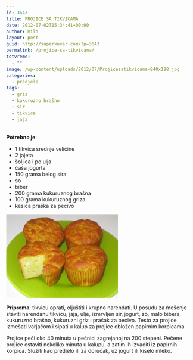 ```yaml
---
id: 3643
title: PROJICE SA TIKVICAMA
date: 2012-07-02T15:34:41+00:00
author: mila
layout: post
guid: http://superkuvar.com/?p=3643
permalink: /projice-sa-tikvicama/
totvreme:
  - ""
image: /wp-content/uploads/2012/07/Projicesatikvicama-940x198.jpg
categories:
  - predjela
tags:
  - griz
  - kukuruzno brašno
  - sir
  - tikvice
  - jaja
---
```

**Potrebno je**:

  * 1 tikvica srednje veličine
  * 2 jajeta
  * šoljica i po ulja
  * čaša jogurta
  * 150 grama belog sira
  * so
  * biber
  * 200 grama kukuruznog brašna
  * 100 grama kukuruznog griza
  * kesica praška za pecivo

<img class="alignnone size-medium wp-image-3644" title="Projicesatikvicama" src="/wp-content/uploads/2012/07/Projicesatikvicama-300x225.jpg" alt="" width="300" height="225" /> 

**Priprema**: tikvicu oprati, oljuštiti i krupno narendati. U posudu za mešenje staviti narendanu tikvicu, jaja, ulje, izmrvljen sir, jogurt, so, malo bibera, kukuruzno brašno, kukuruzni griz i prašak za pecivo. Testo za projice izmešati varjačom i sipati u kalup za projice obložen papirnim korpicama.

Projice peći oko 40 minuta u pećnici zagrejanoj na 200 stepeni. Pečene projice ostaviti nekoliko minuta u kalupu, a zatim ih izvaditi iz papirnih korpica. Služiti kao predjelo ili za doručak, uz jogurt ili kiselo mleko.